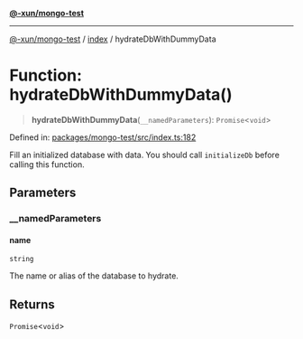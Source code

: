 [**@-xun/mongo-test**](../../README.md)

***

[@-xun/mongo-test](../../README.md) / [index](../README.md) / hydrateDbWithDummyData

# Function: hydrateDbWithDummyData()

> **hydrateDbWithDummyData**(`__namedParameters`): `Promise`\<`void`\>

Defined in: [packages/mongo-test/src/index.ts:182](https://github.com/Xunnamius/mongo-utils/blob/8747a56a8e988c89d29bdd6b87729b00fdd17503/packages/mongo-test/src/index.ts#L182)

Fill an initialized database with data. You should call `initializeDb` before
calling this function.

## Parameters

### \_\_namedParameters

#### name

`string`

The name or alias of the database to hydrate.

## Returns

`Promise`\<`void`\>
